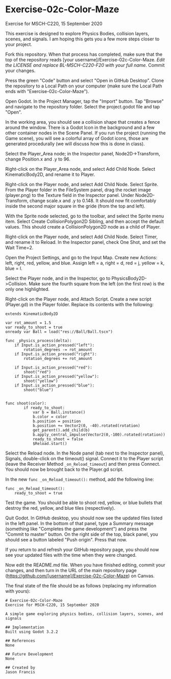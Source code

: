 # Exercise-02c-Color-Maze
Exercise for MSCH-C220, 15 September 2020

This exercise is designed to explore Physics Bodies, collision layers, scenes, and signals. I am hoping this gets you a few more steps closer to your project.

Fork this repository. When that process has completed, make sure that the top of the repository reads [your username]/Exercise-02c-Color-Maze. *Edit the LICENSE and replace BL-MSCH-C220-F20 with your full name.* Commit your changes.

Press the green "Code" button and select "Open in GitHub Desktop". Clone the repository to a Local Path on your computer (make sure the Local Path ends with "Exercise-02c-Color-Maze").

Open Godot. In the Project Manager, tap the "Import" button. Tap "Browse" and navigate to the repository folder. Select the project.godot file and tap "Open".

In the working area, you should see a collision shape that creates a fence around the window. There is a Godot Icon in the background and a few other container nodes in the Scene Panel. If you run the project (running the Game scene), you will see a colorful array of Godot icons, those are generated procedurally (we will discuss how this is done in class).

Select the Player_Area node; in the Inspector panel, Node2D->Transform, change Position.x and .y to 96.

Right-click on the Player_Area node, and select Add Child Node. Select KinematicBody2D, and rename it to Player.

Right-click on the Player node, and select Add Child Node. Select Sprite. From the Player folder in the FileSystem panel, drag the rocket image (player.png) to the Texture field in the Inspector panel. Under Node2D-Transform, change scale.x and .y to 0.148. It should now fit comfortably inside the second major square in the gride (from the top and left).

With the Sprite node selected, go to the toolbar, and select the Sprite menu item. Select Create CollisionPolygon2D Sibling, and then accept the default values. This should create a CollisionPolygon2D node as a child of Player.

Right-click on the Player node, and select Add Child Node. Select Timer, and rename it to Reload. In the Inspector panel, check One Shot, and set the Wait Time=2.

Open the Project Settings, and go to the Input Map. Create new Actions: left, right, red, yellow, and blue. Assign left = a, right = d, red = j, yellow = k, blue = l.

Select the Player node, and in the Inspector, go to PhysicsBody2D->Collision. Make sure the fourth square from the left (on the first row) is the only one highlighted.

Right-click on the Player node, and Attach Script. Create a new script (Player.gd) in the Player folder. Replace its contents with the following:

```
extends KinematicBody2D

var rot_amount = 1.5
var ready_to_shoot = true
onready var Ball = load("res://Ball/Ball.tscn")

func _physics_process(delta):
	if Input.is_action_pressed("left"):
		rotation_degrees -= rot_amount
	if Input.is_action_pressed("right"):
		rotation_degrees += rot_amount

	if Input.is_action_pressed("red"):
		shoot("red")
	if Input.is_action_pressed("yellow"):
		shoot("yellow")
	if Input.is_action_pressed("blue"):
		shoot("blue")


func shoot(color):
		if ready_to_shoot:
			var b = Ball.instance()
			b.color = color
			b.position = position
			b.position += Vector2(0, -40).rotated(rotation)
			get_parent().add_child(b)
			b.apply_central_impulse(Vector2(0,-100).rotated(rotation))
			ready_to_shoot = false
			$Reload.start()
```

Select the Reload node. In the Node panel (tab next to the Inspector panel), Signals, double-click on the timeout() signal. Connect it to the Player script (leave the Receiver Method `_on_Reload_timeout`) and then press Connect. You should now be brought back to the Player.gd script.

In the new `func _on_Reload_timeout():` method, add the following line:
```
func _on_Reload_timeout():
	ready_to_shoot = true
```

Test the game. You should be able to shoot red, yellow, or blue bullets that destroy the red, yellow, and blue tiles (respectively).

Quit Godot. In GitHub desktop, you should now see the updated files listed in the left panel. In the bottom of that panel, type a Summary message (something like "Completes the game development") and press the "Commit to master" button. On the right side of the top, black panel, you should see a button labeled "Push origin". Press that now.

If you return to and refresh your GitHub repository page, you should now see your updated files with the time when they were changed.

Now edit the README.md file. When you have finished editing, commit your changes, and then turn in the URL of the main repository page (https://github.com/[username]/Exercise-02c-Color-Maze) on Canvas.

The final state of the file should be as follows (replacing my information with yours):
```
# Exercise-02c-Color-Maze
Exercise for MSCH-C220, 15 September 2020

A simple game exploring physics bodies, collision layers, scenes, and signals

## Implementation
Built using Godot 3.2.2

## References
None

## Future Development
None

## Created by 
Jason Francis

```
